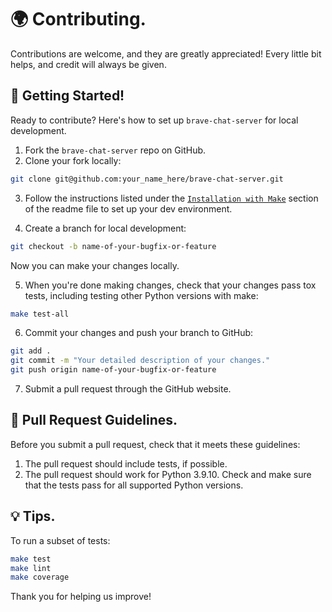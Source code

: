 # 🌍 Contributing.

Contributions are welcome, and they are greatly appreciated! Every little bit helps, and credit will always be given.

## 👶 Getting Started!

Ready to contribute? Here's how to set up `brave-chat-server` for local development.

1. Fork the `brave-chat-server` repo on GitHub.
2. Clone your fork locally:

```sh
git clone git@github.com:your_name_here/brave-chat-server.git
```

3. Follow the instructions listed under the [`Installation with Make`](https://github.com/brave-chat/brave-chat-server#installation-with-make) section of the readme file to set up your dev environment.

4. Create a branch for local development:

```sh
git checkout -b name-of-your-bugfix-or-feature
```

Now you can make your changes locally.

5. When you're done making changes, check that your changes pass tox tests, including testing other Python versions with make:

```sh
make test-all
```

6. Commit your changes and push your branch to GitHub:

```sh
git add .
git commit -m "Your detailed description of your changes."
git push origin name-of-your-bugfix-or-feature
```

7. Submit a pull request through the GitHub website.

## 📙 Pull Request Guidelines.

Before you submit a pull request, check that it meets these guidelines:

1. The pull request should include tests, if possible.
2. The pull request should work for Python 3.9.10. Check and make sure that the tests pass for all supported Python versions.

## 💡 Tips.

To run a subset of tests:

```sh
make test
make lint
make coverage
```

Thank you for helping us improve!
